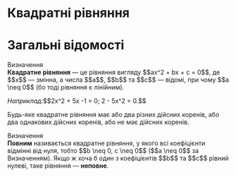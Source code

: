 # Квадратні рівняння
# Загальні відомості

<div class="space">
<div class="eoz-wrap">
<span class="eoz">Визначення</span>
<div class="eoz-text">
<b>Квадратне рівняння</b> — це рівняння вигляду $$ax^2 + bx + c = 0$$, де $$x$$ — змінна, а числа $$a$$, $$b$$ та $$c$$ — відомі, при чому $$a \neq 0$$ (бо тоді рівняння є лінійним).
</div>
</div>
</div>

<p><i>Наприклад:</i >$$2x^2 + 5x -1 = 0; 2 - 5x^2 = 0.$$</p>
<div class="space"></div>
<p>Будь-яке квадратне рівняння має або два різних дійсних коренів, або два однакових дійсних коренів, або не має дійсних коренів.</p>

<div class="space">
<div class="eoz-wrap">
<span class="eoz">Визначення</span>
<div class="eoz-text">
<b>Повним</b> називається квадратне рівняння, у якого всі коефіцієнти відмінні від нуля, тобто $$b \neq 0, c \neq 0$$ ($$a \neq 0$$ за Визначенням). Якщо ж хоча б один з коефіцієнтів $$b$$ та $$c$$ рівний нулеві, таке рівняння — <b>неповне</b>.
</div>
</div>
</div>

